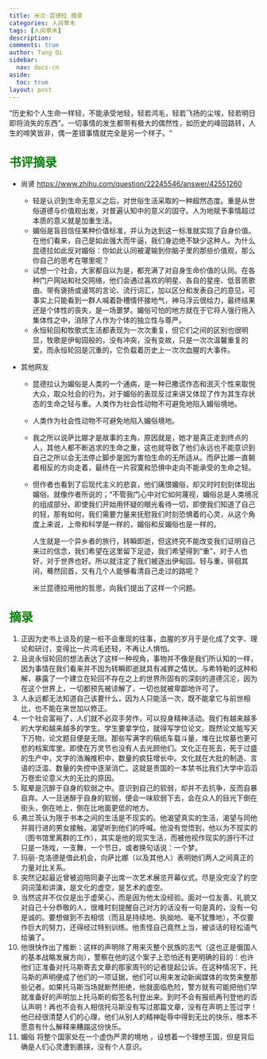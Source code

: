 ```yaml
---
title: 米兰·昆德拉 摘录
categories: 人间草木
tags: [人间草木]
description: 
comments: true
author: Tang Qi
sidebar:
  nav: docs-cn
aside:
  toc: true
layout: post
---
```


“历史和个人生命一样轻，不能承受地轻，轻若鸿毛，轻若飞扬的尘埃，轻若明日即将消失的东西”。一切事情的发生都带有极大的偶然性，如历史的峰回路转，人生的啼笑皆非，偶一差错事情就完全是另一个样子。“  

<!--more-->

## <font face="黑体" color=green size=5>书评摘录</font>

+ 尚贤 https://www.zhihu.com/question/22245546/answer/42551260
  + 轻是认识到生命无意义之后，对世俗生活采取的一种超然态度。重是从世俗道德与价值观出发，对普遍认知中的意义的固守。人为地赋予事情超过本质的意义就是加重生活。
  + 媚俗是盲目信任某种价值标准，并认为达到这一标准就实现了自身价值。在他们看来，自己是如此强大而牛逼，我们身边绝不缺少这种人。为什么昆德拉如此反对媚俗：你如此认同被灌输到你脑子里的那些价值观，那么你自己的思考在哪里呢？
  + 试想一个社会，大家都自以为是，都充满了对自身生命价值的认同。在各种门户网站和社交网络，他们会通过喜欢的明星、各自的星座、低音质歌曲、带有褒扬或谩骂的言论、流行词汇，加以区分和发表自己的意见，可事实上只能看到一群人喊着卧槽情怀接地气，神马浮云很给力，最终结果还是个体性的丧失，是一场噩梦。媚俗可怕的地方就在于它将人强行拖入集体性之中，消除了人作为个体的独立性与尊严。
  + 永恒轮回和牧歌式生活都表现为一次次重复，但它们之间的区别也很明显，牧歌是伊甸园般的，没有冲突，没有变故，只是一次次温馨重复的爱。而永恒轮回是沉重的，它负载着历史上一次次血腥的大事件。

+ 其他网友

  + 昆德拉认为媚俗是人类的一个通病，是一种已撒谎作态和泯灭个性来取悦大众，取众社会的行为。对于媚俗的表现反过来讲又体现了作为其生存状态的生命之轻与重。人类作为社会性动物不可避免地陷入媚俗境地。

  + 人类作为社会性动物不可避免地陷入媚俗境地。

  + 我之所以说萨比娜才是故事的主角，原因就是，她才是真正走到终点的人，其他人都不断追求的生命之重，这也就导致了他们永远也不能意识到自己之所以会无法停止脚步是因为害怕生命的无所适从。而萨比娜一直朝着相反的方向走着，最终在一片寂寞和恐惧中走向不能承受的生命之轻。

  + 但作者也看到了后现代主义的悲哀，他们痛恨媚俗，却又时时刻刻体现出媚俗。就像作者所说的；“不管我门心中对它如何蔑视，媚俗总是人类境况的组成部分。即使我们开始用怀疑的眼光看待一切，即使我们知道了自己的轻，那有如何，我们需要力量来抚慰我们时刻恐惧着的心灵，从这个角度上来说，上帝和科学是一样的，媚俗和反媚俗也是一样的。

    人生就是一个异乡者的旅行，转瞬即逝，但这终究不能改变我们证明自己来过的信念，我们希望在这里留下足迹，我们希望得到“重”，对于人也好，对于世界也好。所以就注定了我们被逐出伊甸园。轻与重，徘徊其间，蓦然回首，又有几个人能够看清自己走过的路呢？

    米兰昆德拉用他的哲思，向我们提出了这样一个问题。

     

## <font face="黑体" color=green size=5>摘录</font>

1. 正因为史书上谈及的是一桩不会重现的往事，血腥的岁月于是化成了文字、理论和研讨，变得比一片鸿毛还轻，不再让人惧怕。
2. 且说永恒轮回的想法表达了这样一种视角，事物并不像是我们所认知的一样，因为事情在我们看来并不因为转瞬即逝就具有减罪之情状。与希特勒的这种和解，暴露了一个建立在轮回不存在之上的世界所固有的深刻的道德沉沦，因为在这个世界上，一切都预先被谅解了，一切也就被卑鄙地许可了。
3. 人永远都无法知道自己该要什么，因为人只能活一次，既不能拿它与前世相比，也不能在来世加以修正。
4. 一个社会富裕了，人们就不必双手劳作，可以投身精神活动。我们有越来越多的大学和越来越多的学生。学生要拿学位，就得写学位论文。既然论文能写天下万物，论文题目便是无限。那些写满字的稿纸车载斗量，堆在比坟墓也更可悲的档案库里。即使在万灵节也没有人去光顾他们。文化正在死去，死于过盛的生产中，文字的浩瀚推积中，数量的疯狂增长中。文化就在大批的制造、言语的泛滥、数量的失控中逐渐消亡。这就是贵国的一本禁书比我们大学中滔滔万卷宏论意义大的无比的原因。
5. 眩晕是沉醉于自身的软弱之中。意识到自己的软弱，却并不去抗争，反而自暴自弃。人一旦迷醉于自身的软弱，便会一味软弱下去，会在众人的目光下倒在街头，倒在地上，倒在比地面更低的地方。
6. 弗兰茨认为限于书本之间的生活是不现实的。他渴望真实的生活，渴望与同他并肩行进的男女接触，渴望听到他们的呼喊。他没有觉悟到，他以为不现实的（图书馆里离群的工作），其实是他的现实生活，而被他视作现实的游行不过只是一场戏，一支舞，一个节日，或者换句话说：一个梦。
7. 玛丽-克洛德是借此机会，向萨比娜（以及其他人）表明她们两人之间真正的力量对比关系。
8. 突然记起最近曾被迫陪同妻子出席一次艺术展览开幕仪式。尽是没完没了的空洞词藻和讲演，是文化的虚空，是艺术的虚空。
9. 当然这并不仅仅是出于虚荣心，而是因为他太没经验。面对一位友善、礼貌又对自己十分恭敬的人，很难时刻提醒自己对方的话没有一句是真的，没有一句是诚的。要想做到不去相信（而且是持续地、执拗地、毫不犹豫地），不仅要作巨大的努力，还得经过特别训练。他责怪自己竟然上当，被谈话的轻松语气给骗了。
10. 他很快作出了推断：这样的声明除了用来灭整个民族的志气（这也正是俄国人的基本战略发展方向），警察在他的这个案子上恐怕还有更明确的目的：也许他们正准备对托马斯寄去文章的那家周刊的记者提起公诉。在这种情况下，托马斯的声明便成了他们的一项证据，他们可以用来发动新闻媒体的攻势来整那些记者。如果托马斯当场就断然拒绝，他就面临危险，警方就有可能把他们早就准备好的声明加上托马斯的假签名刊登出来。到时不会有报纸再刊登他的否认声明！再也不会有人相信托马斯没有写过那篇文章，没有在声明上签过字！他已经很清楚人们的心理，他们从别人的精神耻辱中得到无比的快乐，根本不愿意有什么解释来糟蹋这份快乐。
11. 媚俗 将整个国家处在一个虚伪严肃的境地 ，设想着一个理想王国，但是背后确是人们心灵遭到裹挟，没有个人意识。
